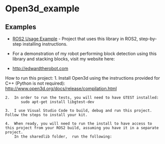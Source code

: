 # Open3d_example


## Examples
- [ROS2 Usage Example](https://github.com/ROS2-block-detection#readme) - Project that uses this library in ROS2, step-by-step installing instructions.

-  For a demonstration of my robot performing block detection using this library and stacking blocks, visit my website here:
-    http://edwardtherobot.com


How to run this project:
    1.  Install Open3d using the instructions provided for C++  (Python is not required):
        http://www.open3d.org/docs/release/compilation.html

    2.  In order to run the tests, you will need to have GTEST installed:
           sudo apt-get install libgtest-dev
    
    3.  I use Visual Studio Code to build, debug and run this project.  Follow the steps to install your kit.
    
    4.  When ready, you will need to run the install to have access to this project from your ROS2 build, assuming you have it in a separate project.
        In the sharedlib folder,  run the following:

